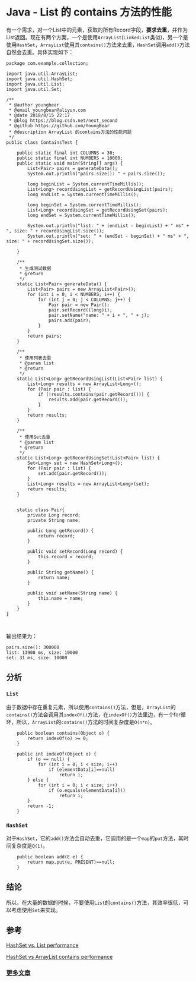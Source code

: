 # Java - List 的 contains 方法的性能

有一个需求，对一个List中的元素，获取的所有Record字段，**要求去重**，并作为List返回。现在有两个方案，一个是使用`ArrayList`(`LinkedList`类似)，另一个是使用`HashSet`，`ArrayList`使用其`contains()`方法来去重，`HashSet`调用`add()`方法自然会去重。具体实现如下：


```
package com.example.collection;

import java.util.ArrayList;
import java.util.HashSet;
import java.util.List;
import java.util.Set;

/**
 * @author youngbear
 * @email youngbear@aliyun.com
 * @date 2018/8/15 22:17
 * @blog https://blog.csdn.net/next_second
 * @github https://github.com/YoungBear
 * @description ArrayList 的contains方法的性能问题
 */
public class ContainsTest {

    public static final int COLUMNS = 30;
    public static final int NUMBERS = 10000;
    public static void main(String[] args) {
        List<Pair> pairs = generateData();
        System.out.println("pairs.size(): " + pairs.size());

        long beginList = System.currentTimeMillis();
        List<Long> recordUsingList = getRecordUsingList(pairs);
        long endList = System.currentTimeMillis();

        long beginSet = System.currentTimeMillis();
        List<Long> recordUsingSet = getRecordUsingSet(pairs);
        long endSet = System.currentTimeMillis();

        System.out.println("list: " + (endList - beginList) + " ms" + ", size: " + recordUsingList.size());
        System.out.println("set: " + (endSet - beginSet) + " ms" + ", size: " + recordUsingSet.size());

    }

    /**
     * 生成测试数据
     * @return
     */
    static List<Pair> generateData() {
        List<Pair> pairs = new ArrayList<Pair>();
        for (int i = 0; i < NUMBERS; i++) {
            for (int j = 0; j < COLUMNS; j++) {
                Pair pair = new Pair();
                pair.setRecord((long)i);
                pair.setName("name: " + i + ", " + j);
                pairs.add(pair);
            }
        }
        return pairs;
    }

    /**
     * 使用列表去重
     * @param list
     * @return
     */
    static List<Long> getRecordUsingList(List<Pair> list) {
        List<Long> results = new ArrayList<Long>();
        for (Pair pair : list) {
            if (!results.contains(pair.getRecord())) {
                results.add(pair.getRecord());
            }
        }
        return results;
    }

    /**
     * 使用Set去重
     * @param list
     * @return
     */
    static List<Long> getRecordUsingSet(List<Pair> list) {
        Set<Long> set = new HashSet<Long>();
        for (Pair pair : list) {
            set.add(pair.getRecord());
        }
        List<Long> results = new ArrayList<Long>(set);
        return results;
    }


    static class Pair{
        private Long record;
        private String name;

        public Long getRecord() {
            return record;
        }

        public void setRecord(Long record) {
            this.record = record;
        }

        public String getName() {
            return name;
        }

        public void setName(String name) {
            this.name = name;
        }
    }
}



```

输出结果为：

```
pairs.size(): 300000
list: 13908 ms, size: 10000
set: 31 ms, size: 10000
```

## 分析

### `List`
由于数据中存在重复元素，所以使用`contains()`方法，但是，`ArrayList`的`contains()`方法会调用其`indexOf()`方法，在`indexOf()`方法里边，有一个for循环，所以，`ArrayList`的`contains()`方法的时间复杂度是`O(n*n)`。

```
    public boolean contains(Object o) {
        return indexOf(o) >= 0;
    }

    public int indexOf(Object o) {
        if (o == null) {
            for (int i = 0; i < size; i++)
                if (elementData[i]==null)
                    return i;
        } else {
            for (int i = 0; i < size; i++)
                if (o.equals(elementData[i]))
                    return i;
        }
        return -1;
    }
```

### `HashSet`
对于`HashSet`，它的`add()`方法会自动去重，它调用的是一个`map`的`put`方法，其时间复杂度是`O(1)`。

```
    public boolean add(E e) {
        return map.put(e, PRESENT)==null;
    }
```

## 结论
所以，在大量的数据的时候，不要使用`List`的`contains()`方法，其效率很低，可以考虑使用`Set`来实现。


## 参考
[HashSet vs. List performance](https://stackoverflow.com/questions/150750/hashset-vs-list-performance)

[HashSet vs ArrayList contains performance](https://stackoverflow.com/questions/32552307/hashset-vs-arraylist-contains-performance)

### [更多文章](https://github.com/YoungBear/MyBlog/blob/master/README.md)
